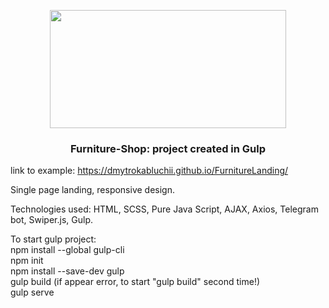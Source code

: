 <p align="center">
  <a href="https://dmytrokabluchii.github.io/FurnitureLanding/">
    <img height="189" width="378" 
    src="https://dmytrokabluchii.github.io/FurnitureLanding/assets/images/testing_bg.jpg">
  </a>
  <h3 align="center">Furniture-Shop: project created in Gulp</h3>
</p>

link to example: https://dmytrokabluchii.github.io/FurnitureLanding/

Single page landing, responsive design.

Technologies used: HTML, SCSS, Pure Java Script, AJAX, Axios, Telegram bot, Swiper.js, Gulp.

To start gulp project:
<br>
npm install --global gulp-cli
<br>
npm init
<br>
npm install --save-dev gulp
<br>
gulp build (if appear error, to start "gulp build" second time!)
<br>
gulp serve
